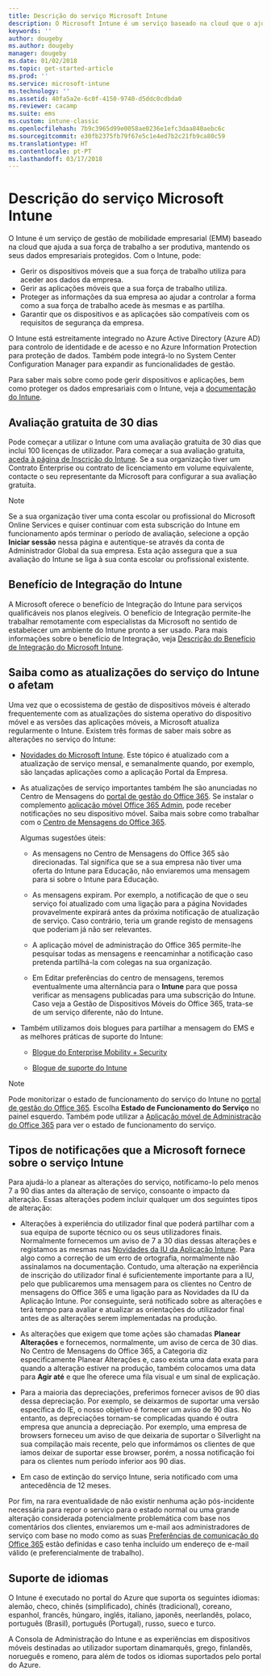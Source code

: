 ```yaml
---
title: Descrição do serviço Microsoft Intune
description: O Microsoft Intune é um serviço baseado na cloud que o ajuda a gerir dispositivos Windows, iOS, Mac OS X, Android e Windows Mobile.
keywords: ''
author: dougeby
ms.author: dougeby
manager: dougeby
ms.date: 01/02/2018
ms.topic: get-started-article
ms.prod: ''
ms.service: microsoft-intune
ms.technology: ''
ms.assetid: 40fa5a2e-6c0f-4150-9740-d5ddc0cdbda0
ms.reviewer: cacamp
ms.suite: ems
ms.custom: intune-classic
ms.openlocfilehash: 7b9c3965d99e0058ae0236e1efc3daa840aebc6c
ms.sourcegitcommit: e30fb2375fb79f67e5c1e4ed7b2c21fb9ca80c59
ms.translationtype: HT
ms.contentlocale: pt-PT
ms.lasthandoff: 03/17/2018
---
```

# <a name="microsoft-intune-service-description"></a>Descrição do serviço Microsoft Intune

O Intune é um serviço de gestão de mobilidade empresarial (EMM) baseado na cloud que ajuda a sua força de trabalho a ser produtiva, mantendo os seus dados empresariais protegidos. Com o Intune, pode:
* Gerir os dispositivos móveis que a sua força de trabalho utiliza para aceder aos dados da empresa.
* Gerir as aplicações móveis que a sua força de trabalho utiliza.
* Proteger as informações da sua empresa ao ajudar a controlar a forma como a sua força de trabalho acede às mesmas e as partilha.
* Garantir que os dispositivos e as aplicações são compatíveis com os requisitos de segurança da empresa.

O Intune está estreitamente integrado no Azure Active Directory (Azure AD) para controlo de identidade e de acesso e no Azure Information Protection para proteção de dados. Também pode integrá-lo no System Center Configuration Manager para expandir as funcionalidades de gestão.

Para saber mais sobre como pode gerir dispositivos e aplicações, bem como proteger os dados empresariais com o Intune, veja a [documentação do Intune](https://docs.microsoft.com/intune/).

## <a name="30-day-free-trial"></a>Avaliação gratuita de 30 dias
Pode começar a utilizar o Intune com uma avaliação gratuita de 30 dias que inclui 100 licenças de utilizador. Para começar a sua avaliação gratuita, [aceda à página de Inscrição do Intune](https://portal.office.com/Signup/Signup.aspx?OfferId=40BE278A-DFD1-470a-9EF7-9F2596EA7FF9&dl=INTUNE_A&ali=1#0%20). Se a sua organização tiver um Contrato Enterprise ou contrato de licenciamento em volume equivalente, contacte o seu representante da Microsoft para configurar a sua avaliação gratuita.

> [!NOTE]
> Se a sua organização tiver uma conta escolar ou profissional do Microsoft Online Services e quiser continuar com esta subscrição do Intune em funcionamento após terminar o período de avaliação, selecione a opção **Iniciar sessão** nessa página e autentique-se através da conta de Administrador Global da sua empresa. Esta ação assegura que a sua avaliação do Intune se liga à sua conta escolar ou profissional existente.

<!--- For a list of settings that you can set up on mobile devices, see:

-   [Enrolled device management capabilities of Microsoft Intune](introduction-intune.md)

-   [Hybrid mobile device management (MDM) with System Center Configuration Manager and Microsoft Intune](/sccm/mdm/understand/hybrid-mobile-device-management)

For more about System Center Configuration Manager, see [Documentation  for System Center Configuration Manager](/sccm/index).--->
## <a name="intune-onboarding-benefit"></a>Benefício de Integração do Intune
A Microsoft oferece o benefício de Integração do Intune para serviços qualificáveis nos planos elegíveis. O benefício de Integração permite-lhe trabalhar remotamente com especialistas da Microsoft no sentido de estabelecer um ambiente do Intune pronto a ser usado. Para mais informações sobre o benefício de Integração, veja [Descrição do Benefício de Integração do Microsoft Intune](http://go.microsoft.com/fwlink/?LinkId=619281).


## <a name="learn-how-intune-service-updates-affect-you"></a>Saiba como as atualizações do serviço do Intune o afetam

Uma vez que o ecossistema de gestão de dispositivos móveis é alterado frequentemente com as atualizações do sistema operativo do dispositivo móvel e as versões das aplicações móveis, a Microsoft atualiza regularmente o Intune. Existem três formas de saber mais sobre as alterações no serviço do Intune:

- [Novidades do Microsoft Intune](whats-new.md). Este tópico é atualizado com a atualização de serviço mensal, e semanalmente quando, por exemplo, são lançadas aplicações como a aplicação Portal da Empresa.

- As atualizações de serviço importantes também lhe são anunciadas no Centro de Mensagens do [portal de gestão do Office 365](https://portal.office.com/Admin/Default.aspx). Se instalar o complemento [aplicação móvel Office 365 Admin](https://support.office.com/article/Office-365-Admin-Mobile-App-e16f6421-2a1a-4142-bf9d-9846600a060a), pode receber notificações no seu dispositivo móvel. Saiba mais sobre como trabalhar com o [Centro de Mensagens do Office 365](https://support.office.com/client/results?Shownav=true&ns=O365ENTADMIN&version=15&ver=15&HelpID=O365E_MCManageUpdates).

    Algumas sugestões úteis:

    - As mensagens no Centro de Mensagens do Office 365 são direcionadas. Tal significa que se a sua empresa não tiver uma oferta do Intune para Educação, não enviaremos uma mensagem para si sobre o Intune para Educação.

    - As mensagens expiram. Por exemplo, a notificação de que o seu serviço foi atualizado com uma ligação para a página Novidades provavelmente expirará antes da próxima notificação de atualização de serviço. Caso contrário, teria um grande registo de mensagens que poderiam já não ser relevantes.

    - A aplicação móvel de administração do Office 365 permite-lhe pesquisar todas as mensagens e reencaminhar a notificação caso pretenda partilhá-la com colegas na sua organização.

    - Em Editar preferências do centro de mensagens, teremos eventualmente uma alternância para o **Intune** para que possa verificar as mensagens publicadas para uma subscrição do Intune. Caso veja a Gestão de Dispositivos Móveis do Office 365, trata-se de um serviço diferente, não do Intune.

- Também utilizamos dois blogues para partilhar a mensagem do EMS e as melhores práticas de suporte do Intune:

    - [Blogue do Enterprise Mobility + Security](https://blogs.technet.microsoft.com/enterprisemobility/)

    - [Blogue de suporte do Intune](https://blogs.technet.microsoft.com/intunesupport/)

>[!Note]
>Pode monitorizar o estado de funcionamento do serviço do Intune no [portal de gestão do Office 365](https://portal.office.com/Admin/Default.aspx). Escolha **Estado de Funcionamento do Serviço** no painel esquerdo. Também pode utilizar a [Aplicação móvel de Administração do Office 365](https://support.office.com/article/Office-365-Admin-Mobile-App-e16f6421-2a1a-4142-bf9d-9846600a060a) para ver o estado de funcionamento do serviço.

## <a name="types-of-notices-microsoft-provides-about-the-intune-service"></a>Tipos de notificações que a Microsoft fornece sobre o serviço Intune

Para ajudá-lo a planear as alterações do serviço, notificamo-lo pelo menos 7 a 90 dias antes da alteração de serviço, consoante o impacto da alteração. Essas alterações podem incluir qualquer um dos seguintes tipos de alteração:

- Alterações à experiência do utilizador final que poderá partilhar com a sua equipa de suporte técnico ou os seus utilizadores finais. Normalmente fornecemos um aviso de 7 a 30 dias dessas alterações e registamos as mesmas nas [Novidades da IU da Aplicação Intune](whats-new-app-ui.md). Para algo como a correção de um erro de ortografia, normalmente não assinalamos na documentação. Contudo, uma alteração na experiência de inscrição do utilizador final é suficientemente importante para a IU, pelo que publicaremos uma mensagem para os clientes no Centro de mensagens do Office 365 e uma ligação para as Novidades da IU da Aplicação Intune. Por conseguinte, será notificado sobre as alterações e terá tempo para avaliar e atualizar as orientações do utilizador final antes de as alterações serem implementadas na produção.

- As alterações que exigem que tome ações são chamadas **Planear Alterações** e fornecemos, normalmente, um aviso de cerca de 30 dias. No Centro de Mensagens do Office 365, a Categoria diz especificamente Planear Alterações e, caso exista uma data exata para quando a alteração estiver na produção, também colocamos uma data para **Agir até** e que lhe oferece uma fila visual e um sinal de explicação.

- Para a maioria das depreciações, preferimos fornecer avisos de 90 dias dessa depreciação. Por exemplo, se deixarmos de suportar uma versão específica do IE, o nosso objetivo é fornecer um aviso de 90 dias. No entanto, as depreciações tornam-se complicadas quando é outra empresa que anuncia a depreciação. Por exemplo, uma empresa de browsers forneceu um aviso de que deixaria de suportar o Silverlight na sua compilação mais recente, pelo que informámos os clientes de que íamos deixar de suportar esse browser, porém, a nossa notificação foi para os clientes num período inferior aos 90 dias.

- Em caso de extinção do serviço Intune, seria notificado com uma antecedência de 12 meses.

Por fim, na rara eventualidade de não existir nenhuma ação pós-incidente necessária para repor o serviço para o estado normal ou uma grande alteração considerada potencialmente problemática com base nos comentários dos clientes, enviaremos um e-mail aos administradores de serviço com base no modo como as suas [Preferências de comunicação do Office 365](https://support.office.com/article/Change-your-contact-preferences-for-communications-from-Microsoft-6f70de1b-a64d-4498-bfbd-be8c83a9c0fc) estão definidas e caso tenha incluído um endereço de e-mail válido (e preferencialmente de trabalho).  


<!--- ## Choose the management solution that’s right for you
You can set up Intune in several ways to manage and help protect your company's mobile devices and computers (referred to as **devices** in this article).

- **Intune stand-alone configuration.** Use the web-based admin console in Intune to manage devices in your organization. Intune can be used without any on-premises IT infrastructure. If you use Intune with Active Directory Domain Services, you can use domain user accounts that you manage with Domain Services with Intune.

- **Intune with System Center Configuration Manager.** Use the Configuration Manager management console to manage computers and mobile devices in your enterprise. This configuration can help you to manage all your organization’s devices through a single console, the Configuration Manager Admin Console. Configuration Manager supports large numbers of mobile devices, servers, and computers. For more about Configuration Manager, see [Hybrid mobile device management (MDM) with System Center Configuration Manager and Microsoft Intune](/sccm/mdm/understand/hybrid-mobile-device-management). For more help deciding which approach is right for you, see [Choose between Microsoft Intune standalone and hybrid mobile device management with Configuration Manager](/sccm/mdm/understand/choose-between-standalone-intune-and-hybrid-mobile-device-management).--->

## <a name="language-support"></a>Suporte de idiomas
O Intune é executado no portal do Azure que suporta os seguintes idiomas: alemão, checo, chinês (simplificado), chinês (tradicional), coreano, espanhol, francês, húngaro, inglês, italiano, japonês, neerlandês, polaco, português (Brasil), português (Portugal), russo, sueco e turco.

A Consola de Administração do Intune e as experiências em dispositivos móveis destinadas ao utilizador suportam dinamarquês, grego, finlandês, norueguês e romeno, para além de todos os idiomas suportados pelo portal do Azure.

<!--- ## Learn more about Intune
Use these resources to learn more about Intune:

- The [Microsoft Intune Trust Center](https://www.microsoft.com/server-cloud/products/intune-trust-center/) provides information about the security, privacy, and compliance practices of Intune, and it describes some of Intune's certifications.

- [Enrolled device management capabilities of Microsoft Intune](introduction-intune.md)--->
